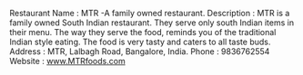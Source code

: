 Restaurant Name : MTR -A family owned restaurant.
Description : MTR is a family owned South Indian restaurant. They serve only south Indian items in their menu. The way they serve the food, reminds you of the traditional Indian style eating. The food is very tasty and caters to all taste buds.
Address : MTR, Lalbagh Road, Bangalore, India.
Phone : 9836762554
Website : www.MTRfoods.com
